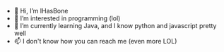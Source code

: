 - 👋 Hi, I’m IHasBone
- 👀 I’m interested in programming (lol)
- 🌱 I’m currently learning Java, and I know python and javascript pretty well
- 📫 I don't know how you can reach me (even more LOL)
